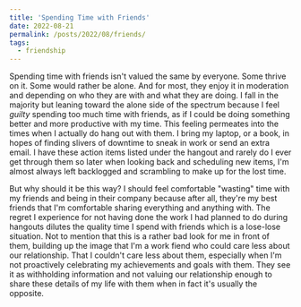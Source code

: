 ```yaml
---
title: 'Spending Time with Friends'
date: 2022-08-21
permalink: /posts/2022/08/friends/
tags:
  - friendship
---
```


Spending time with friends isn't valued the same by everyone. Some thrive on it. Some would rather be alone. And for most, they enjoy it in moderation and depending on who they are with and what they are doing. I fall in the majority but leaning toward the alone side of the spectrum because I feel *guilty* spending too much time with friends, as if I could be doing something better and more productive with my time. This feeling permeates into the times when I actually do hang out with them. I bring my laptop, or a book, in hopes of finding slivers of downtime to sneak in work or send an extra email. I have these action items listed under the hangout and rarely do I ever get through them so later when looking back and scheduling new items, I'm almost always left backlogged and scrambling to make up for the lost time.

But why should it be this way? I should feel comfortable "wasting" time with my friends and being in their company because after all, they're my best friends that I'm comfortable sharing everything and anything with. The regret I experience for not having done the work I had planned to do during hangouts dilutes the quality time I spend with friends which is a lose-lose situation. Not to mention that this is a rather bad look for me in front of them, building up the image that I'm a work fiend who could care less about our relationship. That I couldn't care less about them, especially when I'm not proactively celebrating my achievements and goals with them. They see it as withholding information and not valuing our relationship enough to share these details of my life with them when in fact it's usually the opposite.
